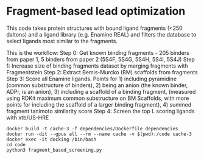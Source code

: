 # Fragment-based lead optimization

This code takes protein structures with bound ligand fragments (<250 daltons) and a ligand library (e.g. Enamine REAL) and filters the database to select ligands most similar to the fragments.

This is the workflow:
Step 0: Get known binding fragments - 205 binders from paper 1,  5 binders from paper 2 (5S4F, 5S4G, 5S4H, 5S4I, 5S4J)
Step 1: Increase size of binding fragments dataset by merging fragments with Fragmentstein
Step 2: Extract Bemis-Murcko (BM) scaffolds from fragments
Step 3: Score all Enamine ligands. Points for 1) including pyramidine (common substructure of binders), 2) being an anion (the known binder, ADPr, is an anion), 3) including a scaffold of a binding fragment, (measured using RDKit maximum common substructure on BM Scaffolds, with more points for including the scaffold of a larger binding fragment), 4) summed fragment tanimoto similarity score
Step 4: Screen the top L scoring ligands with xtb/US-HRE

```
docker build -t cache-3 -f dependencies/Dockerfile dependencies
docker run -dit --gpus all --rm --name cache -v $(pwd):/code cache-3
docker exec -it docking /bin/bash
cd code
python3 fragment_based_screening.py
```